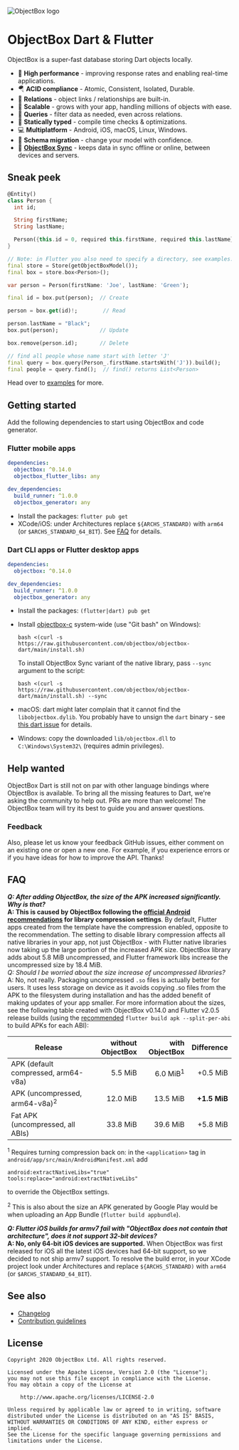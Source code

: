 ![ObjectBox logo](https://raw.githubusercontent.com/objectbox/objectbox-java/master/logo.png)

ObjectBox Dart & Flutter
==========================

ObjectBox is a super-fast database storing Dart objects locally.

* 🏁 **High performance** - improving response rates and enabling real-time applications.
* 🪂 **ACID compliance** - Atomic, Consistent, Isolated, Durable.
* 🔗 **Relations** - object links / relationships are built-in.
* 🌱 **Scalable** - grows with your app, handling millions of objects with ease.
* 💐 **Queries** - filter data as needed, even across relations.
* 🦮 **Statically typed** - compile time checks & optimizations.
* 💻 **Multiplatform** - Android, iOS, macOS, Linux, Windows.
* 📃 **Schema migration** - change your model with confidence.
* 👥 [**ObjectBox Sync**](https://objectbox.io/sync/) - keeps data in sync offline or online, between devices and servers.

## Sneak peek

```dart
@Entity()
class Person {
  int id;

  String firstName;
  String lastName;

  Person({this.id = 0, required this.firstName, required this.lastName});
}

// Note: in Flutter you also need to specify a directory, see examples.
final store = Store(getObjectBoxModel());
final box = store.box<Person>();

var person = Person(firstName: 'Joe', lastName: 'Green');

final id = box.put(person);  // Create

person = box.get(id)!;        // Read

person.lastName = "Black";
box.put(person);             // Update

box.remove(person.id);       // Delete

// find all people whose name start with letter 'J'
final query = box.query(Person_.firstName.startsWith('J')).build();
final people = query.find();  // find() returns List<Person>
```

Head over to [examples](objectbox/example/README.md) for more.

Getting started
---------------

Add the following dependencies to start using ObjectBox and code generator.

### Flutter mobile apps

```yaml
dependencies:
  objectbox: ^0.14.0
  objectbox_flutter_libs: any

dev_dependencies:
  build_runner: ^1.0.0
  objectbox_generator: any
```

* Install the packages: `flutter pub get`
* XCode/iOS: under Architectures replace `${ARCHS_STANDARD)` with `arm64` (or `$ARCHS_STANDARD_64_BIT`). See [FAQ](#faq) for details.

### Dart CLI apps or Flutter desktop apps

```yaml
dependencies:
  objectbox: ^0.14.0

dev_dependencies:
  build_runner: ^1.0.0
  objectbox_generator: any
```

* Install the packages: `(flutter|dart) pub get`
* Install [objectbox-c](https://github.com/objectbox/objectbox-c) system-wide (use "Git bash" on Windows):

  ```shell script
  bash <(curl -s https://raw.githubusercontent.com/objectbox/objectbox-dart/main/install.sh)
  ```
  
  To install ObjectBox Sync variant of the native library, pass `--sync` argument to the script:
  
  ```shell script
  bash <(curl -s https://raw.githubusercontent.com/objectbox/objectbox-dart/main/install.sh) --sync
  ```

* macOS: dart might later complain that it cannot find the `libobjectbox.dylib`. You probably have to unsign the `dart`
  binary - see [this dart issue](https://github.com/dart-lang/sdk/issues/38314#issuecomment-534102841) for details.

* Windows: copy the downloaded `lib/objectbox.dll` to `C:\Windows\System32\` (requires admin privileges).

Help wanted
-----------

ObjectBox Dart is still not on par with other language bindings where ObjectBox is available.
To bring all the missing features to Dart, we're asking the community to help out. PRs are more than welcome!
The ObjectBox team will try its best to guide you and answer questions.

### Feedback

Also, please let us know your feedback GitHub issues, either comment on an existing one or open a new one.
For example, if you experience errors or if you have ideas for how to improve the API.
Thanks!

FAQ
---

_**Q: After adding ObjectBox, the size of the APK increased significantly. Why is that?**_  
**A: This is caused by ObjectBox following
the [official Android recommendations](https://developer.android.com/topic/performance/reduce-apk-size#extract-false)
for library compression settings**. By default, Flutter apps created from the template have the compression enabled,
opposite to the recommendation. The setting to disable library compression affects all native libraries in your app, not
just ObjectBox - with Flutter native libraries now taking up the large portion of the increased APK size. ObjectBox
library adds about 5.8 MiB uncompressed, and Flutter framework libs increase the uncompressed size by 18.4 MiB.  
_Q: Should I be worried about the size increase of uncompressed libraries?_  
A: No, not really. Packaging uncompressed `.so` files is actually better for users. It uses less storage on device as it
avoids copying .so files from the APK to the filesystem during installation and has the added benefit of making updates
of your app smaller. For more information about the sizes, see the following table created with 
ObjectBox v0.14.0 and Flutter v2.0.5 release builds (using the [recommended](https://flutter.dev/docs/deployment/android#build-an-apk)
`flutter build apk --split-per-abi` to build APKs for each ABI):

| Release                                   | without ObjectBox |            with ObjectBox |    Difference |
| ----------------------------------------- | ----------------: | ------------------------: | ------------: | 
| APK (default compressed, arm64-v8a)       |           5.5 MiB |       6.0 MiB<sup>1</sup> |      +0.5 MiB |
| APK (uncompressed, arm64-v8a)<sup>2</sup> |          12.0 MiB |                  13.5 MiB |  **+1.5 MiB** |
| Fat APK (uncompressed, all ABIs)          |          33.8 MiB |                  39.6 MiB |      +5.8 MiB |

<sup>1</sup> Requires turning compression back on: in the `<application>` tag in `android/app/src/main/AndroidManifest.xml` add
```
android:extractNativeLibs="true"
tools:replace="android:extractNativeLibs"
```
to override the ObjectBox settings.

<sup>2</sup> This is also about the size an APK generated by Google Play would be when uploading an App Bundle (`flutter build appbundle`).

_**Q: Flutter iOS builds for armv7 fail with "ObjectBox does not contain that architecture", does it not support 32-bit devices?**_  
**A: No, only 64-bit iOS devices are supported.** When ObjectBox was first released for iOS all the latest iOS devices had 64-bit support,
so we decided to not ship armv7 support. To resolve the build error, in your XCode project
look under Architectures and replace `${ARCHS_STANDARD)` with `arm64` (or `$ARCHS_STANDARD_64_BIT`).

See also
---------

* [Changelog](objectbox/CHANGELOG.md)
* [Contribution guidelines](CONTRIBUTING.md)

License
-------

```text
Copyright 2020 ObjectBox Ltd. All rights reserved.

Licensed under the Apache License, Version 2.0 (the "License");
you may not use this file except in compliance with the License.
You may obtain a copy of the License at

    http://www.apache.org/licenses/LICENSE-2.0

Unless required by applicable law or agreed to in writing, software
distributed under the License is distributed on an "AS IS" BASIS,
WITHOUT WARRANTIES OR CONDITIONS OF ANY KIND, either express or implied.
See the License for the specific language governing permissions and
limitations under the License.
```
